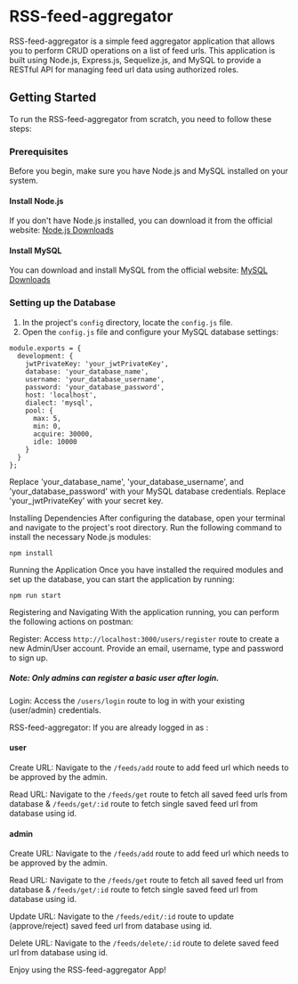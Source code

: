 # RSS-feed-aggregator

RSS-feed-aggregator is a simple feed aggregator application that allows you to perform CRUD operations on a list of feed urls. This application is built using Node.js, Express.js, Sequelize.js, and MySQL to provide a RESTful API for managing feed url data using authorized roles.

## Getting Started

To run the RSS-feed-aggregator from scratch, you need to follow these steps:

### Prerequisites

Before you begin, make sure you have Node.js and MySQL installed on your system.

#### Install Node.js

If you don't have Node.js installed, you can download it from the official website: [Node.js Downloads](https://nodejs.org/)

#### Install MySQL

You can download and install MySQL from the official website: [MySQL Downloads](https://www.mysql.com/downloads/)

### Setting up the Database

1. In the project's `config` directory, locate the `config.js` file.
2. Open the `config.js` file and configure your MySQL database settings:

```
module.exports = {
  development: {
    jwtPrivateKey: 'your_jwtPrivateKey',
    database: 'your_database_name',
    username: 'your_database_username',
    password: 'your_database_password',
    host: 'localhost',
    dialect: 'mysql',
    pool: {
      max: 5,
      min: 0,
      acquire: 30000,
      idle: 10000
    }
  }
};
```
Replace 'your_database_name', 'your_database_username', and 'your_database_password' with your MySQL database credentials.
Replace 'your_jwtPrivateKey' with your secret key.

Installing Dependencies
After configuring the database, open your terminal and navigate to the project's root directory. Run the following command to install the necessary Node.js modules:
```
npm install
```
Running the Application
Once you have installed the required modules and set up the database, you can start the application by running:

```
npm run start
```
Registering and Navigating
With the application running, you can perform the following actions on postman:

Register: Access ```http://localhost:3000/users/register``` route to create a new Admin/User account. Provide an email, username, type and password to sign up.
##### Note: Only admins can register a basic user after login.

Login: Access the ```/users/login``` route to log in with your existing (user/admin) credentials.

RSS-feed-aggregator: If you are already logged in as :
#### user 
Create URL: Navigate to the ```/feeds/add``` route to add feed url which needs to be approved by the admin.

Read URL: Navigate to the ```/feeds/get``` route to fetch all saved feed urls from database & ```/feeds/get/:id``` route to fetch single saved feed url from database using id.
#### admin
Create URL: Navigate to the ```/feeds/add``` route to add feed url which needs to be approved by the admin.

Read URL: Navigate to the ```/feeds/get``` route to fetch all saved feed url from database & ```/feeds/get/:id``` route to fetch single saved feed url from database using id.

Update URL: Navigate to the ```/feeds/edit/:id``` route to update (approve/reject) saved feed url from database using id.

Delete URL: Navigate to the ```/feeds/delete/:id``` route to delete saved feed url from database using id.

Enjoy using the RSS-feed-aggregator App!
